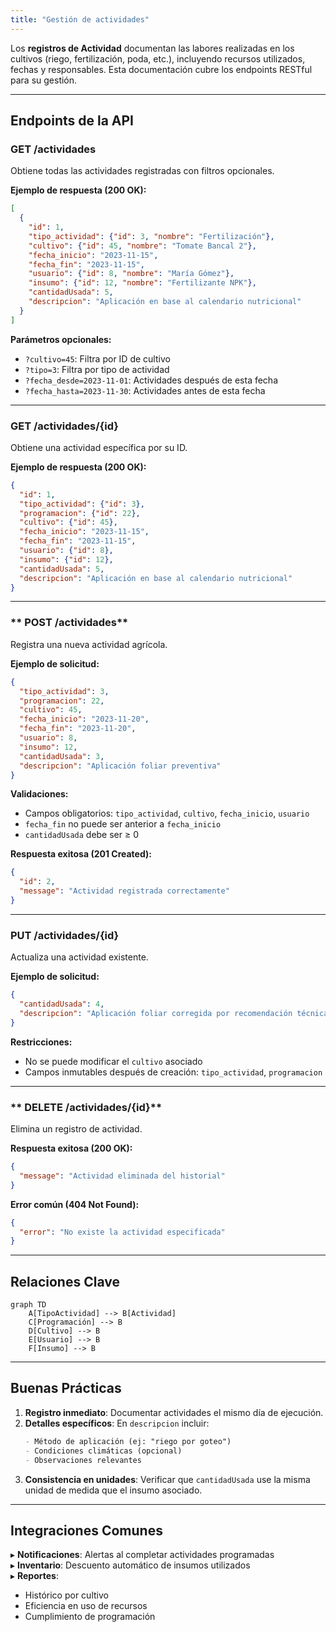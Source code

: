 ```yaml
---
title: "Gestión de actividades"
---
```

Los **registros de Actividad** documentan las labores realizadas en los cultivos (riego, fertilización, poda, etc.), incluyendo recursos utilizados, fechas y responsables. Esta documentación cubre los endpoints RESTful para su gestión.

---

## **Endpoints de la API**

### **GET /actividades**
Obtiene todas las actividades registradas con filtros opcionales.

**Ejemplo de respuesta (200 OK):**
```json
[
  {
    "id": 1,
    "tipo_actividad": {"id": 3, "nombre": "Fertilización"},
    "cultivo": {"id": 45, "nombre": "Tomate Bancal 2"},
    "fecha_inicio": "2023-11-15",
    "fecha_fin": "2023-11-15",
    "usuario": {"id": 8, "nombre": "María Gómez"},
    "insumo": {"id": 12, "nombre": "Fertilizante NPK"},
    "cantidadUsada": 5,
    "descripcion": "Aplicación en base al calendario nutricional"
  }
]
```

**Parámetros opcionales:**
- `?cultivo=45`: Filtra por ID de cultivo
- `?tipo=3`: Filtra por tipo de actividad
- `?fecha_desde=2023-11-01`: Actividades después de esta fecha
- `?fecha_hasta=2023-11-30`: Actividades antes de esta fecha

---

### **GET /actividades/{id}**
Obtiene una actividad específica por su ID.

**Ejemplo de respuesta (200 OK):**
```json
{
  "id": 1,
  "tipo_actividad": {"id": 3},
  "programacion": {"id": 22},
  "cultivo": {"id": 45},
  "fecha_inicio": "2023-11-15",
  "fecha_fin": "2023-11-15",
  "usuario": {"id": 8},
  "insumo": {"id": 12},
  "cantidadUsada": 5,
  "descripcion": "Aplicación en base al calendario nutricional"
}
```

---

### ** POST /actividades**
Registra una nueva actividad agrícola.

**Ejemplo de solicitud:**
```json
{
  "tipo_actividad": 3,
  "programacion": 22,
  "cultivo": 45,
  "fecha_inicio": "2023-11-20",
  "fecha_fin": "2023-11-20",
  "usuario": 8,
  "insumo": 12,
  "cantidadUsada": 3,
  "descripcion": "Aplicación foliar preventiva"
}
```

**Validaciones:**
- Campos obligatorios: `tipo_actividad`, `cultivo`, `fecha_inicio`, `usuario`
- `fecha_fin` no puede ser anterior a `fecha_inicio`
- `cantidadUsada` debe ser ≥ 0

**Respuesta exitosa (201 Created):**
```json
{
  "id": 2,
  "message": "Actividad registrada correctamente"
}
```

---

### **PUT /actividades/{id}**
Actualiza una actividad existente.

**Ejemplo de solicitud:**
```json
{
  "cantidadUsada": 4,
  "descripcion": "Aplicación foliar corregida por recomendación técnica"
}
```

**Restricciones:**
- No se puede modificar el `cultivo` asociado
- Campos inmutables después de creación: `tipo_actividad`, `programacion`

---

### ** DELETE /actividades/{id}**
Elimina un registro de actividad.

**Respuesta exitosa (200 OK):**
```json
{
  "message": "Actividad eliminada del historial"
}
```

**Error común (404 Not Found):**
```json
{
  "error": "No existe la actividad especificada"
}
```

---

## **Relaciones Clave**

```mermaid
graph TD
    A[TipoActividad] --> B[Actividad]
    C[Programación] --> B
    D[Cultivo] --> B
    E[Usuario] --> B
    F[Insumo] --> B
```

---



## **Buenas Prácticas**

1. **Registro inmediato**: Documentar actividades el mismo día de ejecución.
2. **Detalles específicos**: En `descripcion` incluir:
   ```markdown
   - Método de aplicación (ej: "riego por goteo")
   - Condiciones climáticas (opcional)
   - Observaciones relevantes
   ```
3. **Consistencia en unidades**: Verificar que `cantidadUsada` use la misma unidad de medida que el insumo asociado.

---

## **Integraciones Comunes**

▸ **Notificaciones**: Alertas al completar actividades programadas  
▸ **Inventario**: Descuento automático de insumos utilizados  
▸ **Reportes**:  
   - Histórico por cultivo  
   - Eficiencia en uso de recursos  
   - Cumplimiento de programación